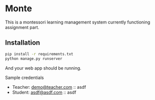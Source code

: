 # Monte

This is a montessori learning management system currently functioning assignment part.

## Installation

```bash
pip install -r requirements.txt
python manage.py runserver
```

And your web app should be running.

Sample credentials

- Teacher: demo@teacher.com :: asdf
- Student: asdf@asdf.com :: asdf